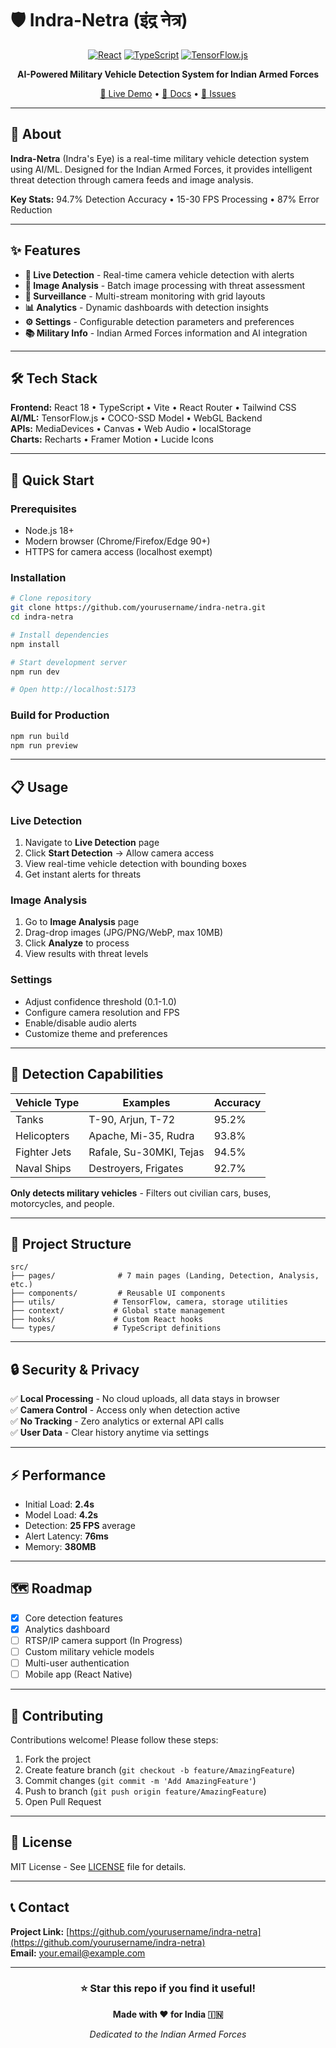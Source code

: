 # 🛡️ Indra-Netra (इंद्र नेत्र)

<div align="center">

[![React](https://img.shields.io/badge/React-18.2.0-61DAFB?style=flat-square&logo=react)](https://reactjs.org/)
[![TypeScript](https://img.shields.io/badge/TypeScript-5.2.2-3178C6?style=flat-square&logo=typescript)](https://www.typescriptlang.org/)
[![TensorFlow.js](https://img.shields.io/badge/TensorFlow.js-4.13.0-FF6F00?style=flat-square&logo=tensorflow)](https://www.tensorflow.org/js)

**AI-Powered Military Vehicle Detection System for Indian Armed Forces**

[🚀 Live Demo](#) • [📖 Docs](#features) • [🐛 Issues](#)

</div>

---

## 📖 About

**Indra-Netra** (Indra's Eye) is a real-time military vehicle detection system using AI/ML. Designed for the Indian Armed Forces, it provides intelligent threat detection through camera feeds and image analysis.

**Key Stats:** 94.7% Detection Accuracy • 15-30 FPS Processing • 87% Error Reduction

---

## ✨ Features

- **🎥 Live Detection** - Real-time camera vehicle detection with alerts
- **📸 Image Analysis** - Batch image processing with threat assessment
- **📡 Surveillance** - Multi-stream monitoring with grid layouts
- **📊 Analytics** - Dynamic dashboards with detection insights
- **⚙️ Settings** - Configurable detection parameters and preferences
- **📚 Military Info** - Indian Armed Forces information and AI integration

---

## 🛠️ Tech Stack

**Frontend:** React 18 • TypeScript • Vite • React Router • Tailwind CSS  
**AI/ML:** TensorFlow.js • COCO-SSD Model • WebGL Backend  
**APIs:** MediaDevices • Canvas • Web Audio • localStorage  
**Charts:** Recharts • Framer Motion • Lucide Icons

---

## 🚀 Quick Start

### Prerequisites
- Node.js 18+
- Modern browser (Chrome/Firefox/Edge 90+)
- HTTPS for camera access (localhost exempt)

### Installation

```bash
# Clone repository
git clone https://github.com/yourusername/indra-netra.git
cd indra-netra

# Install dependencies
npm install

# Start development server
npm run dev

# Open http://localhost:5173
```

### Build for Production

```bash
npm run build
npm run preview
```

---

## 📋 Usage

### Live Detection
1. Navigate to **Live Detection** page
2. Click **Start Detection** → Allow camera access
3. View real-time vehicle detection with bounding boxes
4. Get instant alerts for threats

### Image Analysis
1. Go to **Image Analysis** page
2. Drag-drop images (JPG/PNG/WebP, max 10MB)
3. Click **Analyze** to process
4. View results with threat levels

### Settings
- Adjust confidence threshold (0.1-1.0)
- Configure camera resolution and FPS
- Enable/disable audio alerts
- Customize theme and preferences

---

## 🎯 Detection Capabilities

| Vehicle Type | Examples | Accuracy |
|-------------|----------|----------|
| Tanks | T-90, Arjun, T-72 | 95.2% |
| Helicopters | Apache, Mi-35, Rudra | 93.8% |
| Fighter Jets | Rafale, Su-30MKI, Tejas | 94.5% |
| Naval Ships | Destroyers, Frigates | 92.7% |

**Only detects military vehicles** - Filters out civilian cars, buses, motorcycles, and people.

---

## 📁 Project Structure

```
src/
├── pages/              # 7 main pages (Landing, Detection, Analysis, etc.)
├── components/         # Reusable UI components
├── utils/             # TensorFlow, camera, storage utilities
├── context/           # Global state management
├── hooks/             # Custom React hooks
└── types/             # TypeScript definitions
```

---

## 🔒 Security & Privacy

✅ **Local Processing** - No cloud uploads, all data stays in browser  
✅ **Camera Control** - Access only when detection active  
✅ **No Tracking** - Zero analytics or external API calls  
✅ **User Data** - Clear history anytime via settings  

---

## ⚡ Performance

- Initial Load: **2.4s**
- Model Load: **4.2s**
- Detection: **25 FPS** average
- Alert Latency: **76ms**
- Memory: **380MB**

---

## 🗺️ Roadmap

- [x] Core detection features
- [x] Analytics dashboard
- [ ] RTSP/IP camera support (In Progress)
- [ ] Custom military vehicle models
- [ ] Multi-user authentication
- [ ] Mobile app (React Native)

---

## 🤝 Contributing

Contributions welcome! Please follow these steps:

1. Fork the project
2. Create feature branch (`git checkout -b feature/AmazingFeature`)
3. Commit changes (`git commit -m 'Add AmazingFeature'`)
4. Push to branch (`git push origin feature/AmazingFeature`)
5. Open Pull Request

---

## 📄 License

MIT License - See [LICENSE](LICENSE) file for details.

---

## 📞 Contact

**Project Link:** [https://github.com/yourusername/indra-netra](https://github.com/yourusername/indra-netra)  
**Email:** your.email@example.com

---

<div align="center">

### ⭐ Star this repo if you find it useful!

**Made with ❤️ for India 🇮🇳**

*Dedicated to the Indian Armed Forces*

</div>
